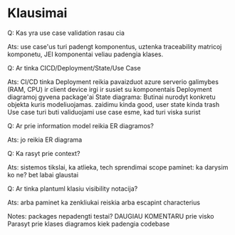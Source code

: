 # Klausimai

Q: Kas yra use case validation
rasau cia

Ats: use case'us turi padengt komponentus, uztenka traceability matricoj
komponetu, JEI komponentai veliau padengia klases.

Q: Ar tinka CICD/Deployment/State/Use Case

Ats: CI/CD tinka
    Deployment reikia pavaizduot azure serverio galimybes (RAM, CPU) ir
    client device irgi ir susiet su komponentais Deployment diagramoj gyvena
    package'ai State diagrama:
        Butinai nurodyt konkretu objekta kuris modeliuojamas.  zaidimu kinda
        good, user state kinda trash
    Use case turi buti validuojami use case esme, kad turi viska surist

Q: Ar prie information model reikia ER diagramos?

Ats: jo reikia ER diagrama

Q: Ka rasyt prie context?

Ats: sistemos tikslai, ka atlieka, tech sprendimai scope paminet: ka darysim
ko ne?  bet labai glaustai

Q: Ar tinka plantuml klasiu visibility notacija?

Ats: arba paminet ka zenkliukai reiskia arba escapint characterius

Notes:
    packages nepadengti testai?  DAUGIAU KOMENTARU prie visko Parasyt prie
    klases diagramos kiek padengia codebase
